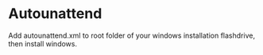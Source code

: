 # Autounattend

Add autounattend.xml to root folder of your windows installation flashdrive, then install windows.
